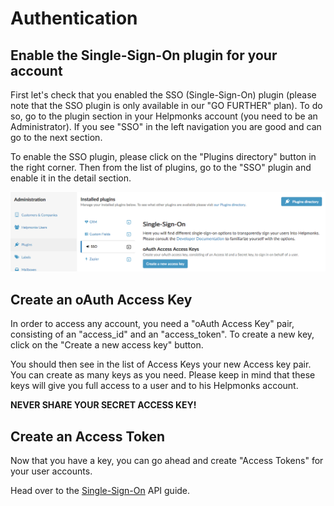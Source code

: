 # Authentication

## Enable the Single-Sign-On plugin for your account

First let's check that you enabled the SSO (Single-Sign-On) plugin (please note that the SSO plugin is only available in our "GO FURTHER" plan). To do so, go to the plugin section in your Helpmonks account (you need to be an Administrator). If you see "SSO" in the left navigation you are good and can go to the next section.

To enable the SSO plugin, please click on the "Plugins directory" button in the right corner. Then from the list of plugins, go to the "SSO" plugin and enable it in the detail section.

![](../images/sso_plugin.png)

## Create an oAuth Access Key

In order to access any account, you need a "oAuth Access Key" pair, consisting of an "access_id" and an "access_token". To create a new key, click on the "Create a new access key" button.

You should then see in the list of Access Keys your new Access key pair. You can create as many keys as you need. Please keep in mind that these keys will give you full access to a user and to his Helpmonks account.

**NEVER SHARE YOUR SECRET ACCESS KEY!**

## Create an Access Token

Now that you have a key, you can go ahead and create "Access Tokens" for your user accounts.

Head over to the [Single-Sign-On](../token_create/) API guide.
